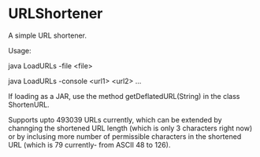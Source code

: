 # URLShortener
A simple URL shortener.

Usage:

java LoadURLs -file \<file\> 

java LoadURLs -console \<url1\> \<url2\> ...

If loading as a JAR, use the method getDeflatedURL(String) in the class ShortenURL.

Supports upto 493039 URLs currently, which can be extended by channging the shortened URL length (which is only 3 characters right now) or by inclusing more number of permissible characters in the shortened URL (which is 79 currently- from ASCII 48 to 126).